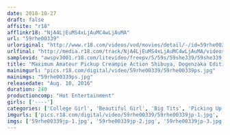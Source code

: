 ```yaml
---
date: 2018-10-27
draft: false
affsite: "r18"
afflinkr18: "NjA4LjEuMS4xLjAuMC4wLjAuMA"
url: "59rhe00339"
urloriginal: "http://www.r18.com/videos/vod/movies/detail/-/id=59rhe00339"
urlfinal: "http://media.r18.com/track/NjA4LjEuMS4xLjAuMC4wLjAuMA/videos/vod/movies/detail/-/id=59rhe00339"
samplevid: "awspv3001.r18.com/litevideo/freepv/5/59s/59she339/59she339_dmb_w.mp4"
title: "Maximum Amateur Pickup Creampie Action Shibuya, Dogenzaka Edition"
mainimgurl: "pics.r18.com/digital/video/59rhe00339/59rhe00339ps.jpg"
mainimgs: "59rhe00339ps.jpg"
releasedate: "Aug. 10, 2016"
duration: 240
productioncomp: "Hot Entertainment"
girls: ['----']
categories: ['College Girl', 'Beautiful Girl', 'Big Tits', 'Picking Up Girls', 'Creampie', 'Big Vibrator', 'Over 4 Hours', 'Hi-Def']
imgurls: ['pics.r18.com/digital/video/59rhe00339/59rhe00339jp-1.jpg', 'pics.r18.com/digital/video/59rhe00339/59rhe00339jp-2.jpg', 'pics.r18.com/digital/video/59rhe00339/59rhe00339jp-3.jpg', 'pics.r18.com/digital/video/59rhe00339/59rhe00339jp-4.jpg', 'pics.r18.com/digital/video/59rhe00339/59rhe00339jp-5.jpg', 'pics.r18.com/digital/video/59rhe00339/59rhe00339jp-6.jpg', 'pics.r18.com/digital/video/59rhe00339/59rhe00339jp-7.jpg', 'pics.r18.com/digital/video/59rhe00339/59rhe00339jp-8.jpg', 'pics.r18.com/digital/video/59rhe00339/59rhe00339jp-9.jpg', 'pics.r18.com/digital/video/59rhe00339/59rhe00339jp-10.jpg', 'pics.r18.com/digital/video/59rhe00339/59rhe00339jp-11.jpg', 'pics.r18.com/digital/video/59rhe00339/59rhe00339jp-12.jpg', 'pics.r18.com/digital/video/59rhe00339/59rhe00339jp-13.jpg', 'pics.r18.com/digital/video/59rhe00339/59rhe00339jp-14.jpg', 'pics.r18.com/digital/video/59rhe00339/59rhe00339jp-15.jpg', 'pics.r18.com/digital/video/59rhe00339/59rhe00339jp-16.jpg', 'pics.r18.com/digital/video/59rhe00339/59rhe00339jp-17.jpg', 'pics.r18.com/digital/video/59rhe00339/59rhe00339jp-18.jpg', 'pics.r18.com/digital/video/59rhe00339/59rhe00339jp-19.jpg', 'pics.r18.com/digital/video/59rhe00339/59rhe00339jp-20.jpg']
imgs: ['59rhe00339jp-1.jpg', '59rhe00339jp-2.jpg', '59rhe00339jp-3.jpg', '59rhe00339jp-4.jpg', '59rhe00339jp-5.jpg', '59rhe00339jp-6.jpg', '59rhe00339jp-7.jpg', '59rhe00339jp-8.jpg', '59rhe00339jp-9.jpg', '59rhe00339jp-10.jpg', '59rhe00339jp-11.jpg', '59rhe00339jp-12.jpg', '59rhe00339jp-13.jpg', '59rhe00339jp-14.jpg', '59rhe00339jp-15.jpg', '59rhe00339jp-16.jpg', '59rhe00339jp-17.jpg', '59rhe00339jp-18.jpg', '59rhe00339jp-19.jpg', '59rhe00339jp-20.jpg']
---
```

